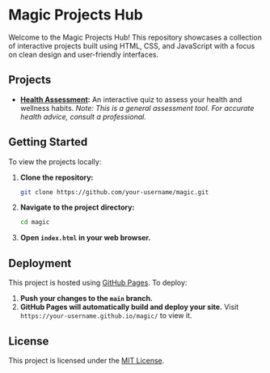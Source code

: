 # Magic Projects Hub

Welcome to the Magic Projects Hub! This repository showcases a collection of interactive projects built using HTML, CSS, and JavaScript with a focus on clean design and user-friendly interfaces.

## Projects

- **[Health Assessment](health-assessment/index.html):** An interactive quiz to assess your health and wellness habits. *Note: This is a general assessment tool. For accurate health advice, consult a professional.*

<!-- Add more projects as they are developed -->

## Getting Started

To view the projects locally:

1. **Clone the repository:**

    ```bash
    git clone https://github.com/your-username/magic.git
    ```

2. **Navigate to the project directory:**

    ```bash
    cd magic
    ```

3. **Open `index.html` in your web browser.**

## Deployment

This project is hosted using [GitHub Pages](https://pages.github.com/). To deploy:

1. **Push your changes to the `main` branch.**
2. **GitHub Pages will automatically build and deploy your site.** Visit `https://your-username.github.io/magic/` to view it.

## License

This project is licensed under the [MIT License](LICENSE).

